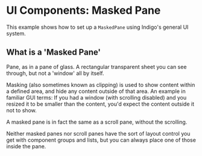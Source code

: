 # UI Components: Masked Pane

This example shows how to set up a `MaskedPane` using Indigo's general UI system.

## What is a 'Masked Pane'

Pane, as in a pane of glass. A rectangular transparent sheet you can see through, but not a 'window' all by itself.

Masking (also sometimes known as clipping) is used to show content within a defined area, and hide any content outside of that area. An example in familiar GUI terms: If you had a window (with scrolling disabled) and you resized it to be smaller than the content, you'd expect the content outside it not to show.

A masked pane is in fact the same as a scroll pane, without the scrolling.

Neither masked panes nor scroll panes have the sort of layout control you get with component groups and lists, but you can always place one of those inside the pane.
